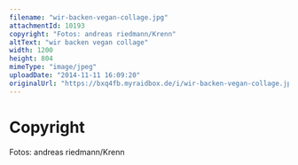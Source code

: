 ```yaml
---
filename: "wir-backen-vegan-collage.jpg"
attachmentId: 10193
copyright: "Fotos: andreas riedmann/Krenn"
altText: "wir backen vegan collage"
width: 1200
height: 804
mimeType: "image/jpeg"
uploadDate: "2014-11-11 16:09:20"
originalUrl: "https://bxq4fb.myraidbox.de/i/wir-backen-vegan-collage.jpg"
---
```


# Copyright

Fotos: andreas riedmann/Krenn
